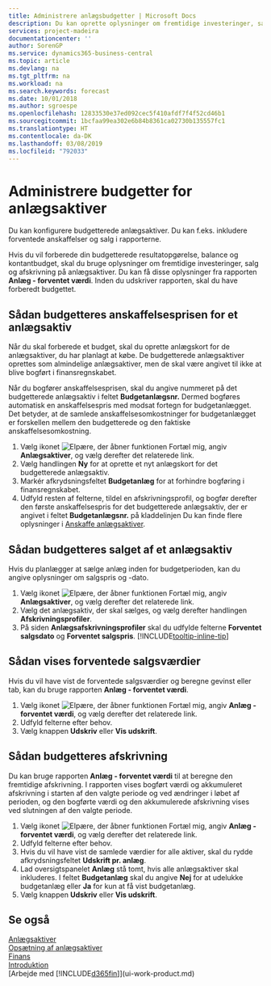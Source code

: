 ```yaml
---
title: Administrere anlægsbudgetter | Microsoft Docs
description: Du kan oprette oplysninger om fremtidige investeringer, salg og afskrivning på anlægsaktiver for at forberede budgetter og prognoser.
services: project-madeira
documentationcenter: ''
author: SorenGP
ms.service: dynamics365-business-central
ms.topic: article
ms.devlang: na
ms.tgt_pltfrm: na
ms.workload: na
ms.search.keywords: forecast
ms.date: 10/01/2018
ms.author: sgroespe
ms.openlocfilehash: 12833530e37ed092cec5f410afdf7f4f52cd46b1
ms.sourcegitcommit: 1bcfaa99ea302e6b84b8361ca02730b135557fc1
ms.translationtype: HT
ms.contentlocale: da-DK
ms.lasthandoff: 03/08/2019
ms.locfileid: "792033"
---
```

# <a name="manage-budgets-for-fixed-assets"></a>Administrere budgetter for anlægsaktiver
Du kan konfigurere budgetterede anlægsaktiver. Du kan f.eks. inkludere forventede anskaffelser og salg i rapporterne.  

Hvis du vil forberede din budgetterede resultatopgørelse, balance og kontantbudget, skal du bruge oplysninger om fremtidige investeringer, salg og afskrivning på anlægsaktiver. Du kan få disse oplysninger fra rapporten **Anlæg - forventet værdi**. Inden du udskriver rapporten, skal du have forberedt budgettet.  

## <a name="to-budget-the-acquisition-cost-of-a-fixed-asset"></a>Sådan budgetteres anskaffelsesprisen for et anlægsaktiv
Når du skal forberede et budget, skal du oprette anlægskort for de anlægsaktiver, du har planlagt at købe. De budgetterede anlægsaktiver oprettes som almindelige anlægsaktiver, men de skal være angivet til ikke at blive bogført i finansregnskabet.

Når du bogfører anskaffelsesprisen, skal du angive nummeret på det budgetterede anlægsaktiv i feltet **Budgetanlægsnr.** Dermed bogføres automatisk en anskaffelsespris med modsat fortegn for budgetanlægget. Det betyder, at de samlede anskaffelsesomkostninger for budgetanlægget er forskellen mellem den budgetterede og den faktiske anskaffelsesomkostning.

1. Vælg ikonet ![Elpære, der åbner funktionen Fortæl mig](media/ui-search/search_small.png "Fortæl mig, hvad du vil foretage dig"), angiv **Anlægsaktiver**, og vælg derefter det relaterede link.
2. Vælg handlingen **Ny** for at oprette et nyt anlægskort for det budgetterede anlægsaktiv.
3. Markér afkrydsningsfeltet **Budgetanlæg** for at forhindre bogføring i finansregnskabet.
4. Udfyld resten af felterne, tildel en afskrivningsprofil, og bogfør derefter den første anskaffelsespris for det budgetterede anlægsaktiv, der er angivet i feltet **Budgetanlægsnr.** på kladdelinjen Du kan finde flere oplysninger i [Anskaffe anlægsaktiver](fa-how-acquire.md).

## <a name="to-budget-the-disposal-of-a-fixed-asset"></a>Sådan budgetteres salget af et anlægsaktiv
Hvis du planlægger at sælge anlæg inden for budgetperioden, kan du angive oplysninger om salgspris og -dato.

1. Vælg ikonet ![Elpære, der åbner funktionen Fortæl mig](media/ui-search/search_small.png "Fortæl mig, hvad du vil foretage dig"), angiv **Anlægsaktiver**, og vælg derefter det relaterede link.
2. Vælg det anlægsaktiv, der skal sælges, og vælg derefter handlingen **Afskrivningsprofiler**.
3. På siden **Anlægsafskrivningsprofiler** skal du udfylde felterne **Forventet salgsdato** og **Forventet salgspris**. [!INCLUDE[tooltip-inline-tip](includes/tooltip-inline-tip_md.md)]

## <a name="to-view-projected-disposal-values"></a>Sådan vises forventede salgsværdier
Hvis du vil have vist de forventede salgsværdier og beregne gevinst eller tab, kan du bruge rapporten **Anlæg - forventet værdi**.

1. Vælg ikonet ![Elpære, der åbner funktionen Fortæl mig](media/ui-search/search_small.png "Fortæl mig, hvad du vil foretage dig"), angiv **Anlæg - forventet værdi**, og vælg derefter det relaterede link.
2. Udfyld felterne efter behov.
3. Vælg knappen **Udskriv** eller **Vis udskrift**.

## <a name="to-budget-depreciation"></a>Sådan budgetteres afskrivning
Du kan bruge rapporten **Anlæg - forventet værdi** til at beregne den fremtidige afskrivning. I rapporten vises bogført værdi og akkumuleret afskrivning i starten af den valgte periode og ved ændringer i løbet af perioden, og den bogførte værdi og den akkumulerede afskrivning vises ved slutningen af den valgte periode.

1. Vælg ikonet ![Elpære, der åbner funktionen Fortæl mig](media/ui-search/search_small.png "Fortæl mig, hvad du vil foretage dig"), angiv **Anlæg - forventet værdi**, og vælg derefter det relaterede link.
2. Udfyld felterne efter behov.
3. Hvis du vil have vist de samlede værdier for alle aktiver, skal du rydde afkrydsningsfeltet **Udskrift pr. anlæg**.
4. Lad oversigtspanelet **Anlæg** stå tomt, hvis alle anlægsaktiver skal inkluderes. I feltet **Budgetanlæg** skal du angive **Nej** for at udelukke budgetanlæg eller **Ja** for kun at få vist budgetanlæg.
5. Vælg knappen **Udskriv** eller **Vis udskrift**.

## <a name="see-also"></a>Se også
[Anlægsaktiver](fa-manage.md)  
[Opsætning af anlægsaktiver](fa-setup.md)  
[Finans](finance.md)  
[Introduktion](product-get-started.md)  
[Arbejde med [!INCLUDE[d365fin](includes/d365fin_md.md)]](ui-work-product.md)
